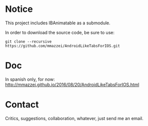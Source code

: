 # Notice

This project includes IBAnimatable as a submodule.

In order to download the source code, be sure to use:

    git clone --recursive https://github.com/mmazzei/AndroidLikeTabsForIOS.git

# Doc

In spanish only, for now: http://mmazzei.github.io/2016/08/20/AndroidLikeTabsForIOS.html

# Contact

Critics, suggestions, collaboration, whatever, just send me an email.
